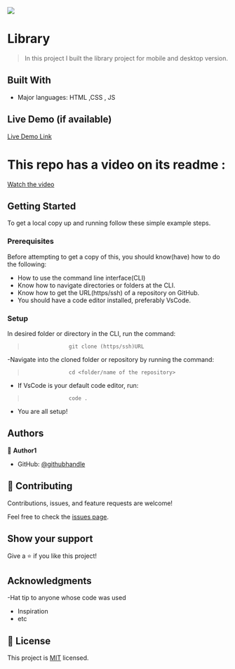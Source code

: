 ![](https://img.shields.io/badge/Microverse-blueviolet)

#  Library

> In this project I built the library project for mobile and desktop version.


## Built With

- Major languages: HTML ,CSS , JS

## Live Demo (if available)
[Live Demo Link](https://shaqayq.github.io/Library/)

# This repo has a video on its readme :
[Watch the video](https://www.loom.com/share/15d746eb60d64ddaaf6e57c45e237653)
 
## Getting Started

To get a local copy up and running follow these simple example steps.

### Prerequisites
Before attempting to get a copy of this, you should know(have) how to do the following:
- How to use the command line interface(CLI)
- Know how to navigate directories or folders at the CLI.
- Know how to get the URL(https/ssh) of a repository on GitHub.
- You should have a code editor installed, preferably VsCode.

### Setup
 In desired folder or directory in the CLI, run the command:
>                   git clone (https/ssh)URL
-Navigate into the cloned folder or repository by running the command:
>                   cd <folder/name of the repository>
- If VsCode is your default code editor, run:
>                   code .
- You are all setup!



## Authors

👤 **Author1**

- GitHub: [@githubhandle](https://github.com/Shaqayq)




## 🤝 Contributing

Contributions, issues, and feature requests are welcome!

Feel free to check the [issues page](../../issues/).

## Show your support

Give a ⭐️ if you like this project!

## Acknowledgments

-Hat tip to anyone whose code was used
- Inspiration
- etc
## 📝 License

This project is [MIT](./MIT.md) licensed.
